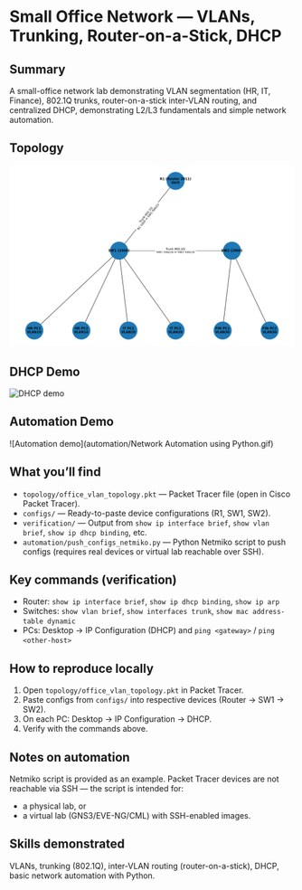 # Small Office Network — VLANs, Trunking, Router-on-a-Stick, DHCP

## Summary
A small-office network lab demonstrating VLAN segmentation (HR, IT, Finance), 802.1Q trunks, router-on-a-stick inter-VLAN routing, and centralized DHCP, demonstrating L2/L3 fundamentals and simple network automation.

## Topology
![Topology](topology/office_vlan_topology.png)

## DHCP Demo 
![DHCP demo](demo/dchp-demo.gif)

## Automation Demo
![Automation demo](automation/Network Automation using Python.gif)


## What you’ll find
- `topology/office_vlan_topology.pkt` — Packet Tracer file (open in Cisco Packet Tracer).
- `configs/` — Ready-to-paste device configurations (R1, SW1, SW2).
- `verification/` — Output from `show ip interface brief`, `show vlan brief`, `show ip dhcp binding`, etc.
- `automation/push_configs_netmiko.py` — Python Netmiko script to push configs (requires real devices or virtual lab reachable over SSH).

## Key commands (verification)
- Router: `show ip interface brief`, `show ip dhcp binding`, `show ip arp`
- Switches: `show vlan brief`, `show interfaces trunk`, `show mac address-table dynamic`
- PCs: Desktop → IP Configuration (DHCP) and `ping <gateway>` / `ping <other-host>`

## How to reproduce locally
1. Open `topology/office_vlan_topology.pkt` in Packet Tracer.
2. Paste configs from `configs/` into respective devices (Router → SW1 → SW2).
3. On each PC: Desktop → IP Configuration → DHCP.
4. Verify with the commands above.

## Notes on automation
Netmiko script is provided as an example. Packet Tracer devices are not reachable via SSH — the script is intended for:
- a physical lab, or
- a virtual lab (GNS3/EVE-NG/CML) with SSH-enabled images.

## Skills demonstrated
VLANs, trunking (802.1Q), inter-VLAN routing (router-on-a-stick), DHCP, basic network automation with Python.

